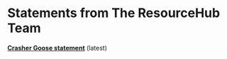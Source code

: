 # Statements from The ResourceHub Team

[**Crasher Goose statement**](archives/crashergoose.md) (latest)